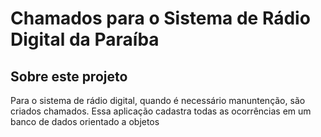 # Chamados para o Sistema de Rádio Digital da Paraíba

## Sobre este projeto

Para o sistema de rádio digital, quando é necessário manuntenção, são criados chamados. Essa aplicação cadastra todas as ocorrências em um banco de dados orientado a objetos 
